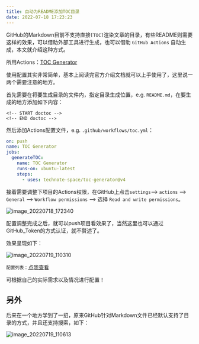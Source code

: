 ```yaml
---
title: 自动为README添加TOC目录
date: 2022-07-18 17:23:23
---
```


GitHub的Markdown目前不支持直接`[TOC]`渲染文章的目录，有些README则需要这样的效果，可以借助外部工具进行生成，也可以借助 `GitHub Actions` 自动生成，本文就介绍这种方式。

所用Actions：[TOC Generator](https://github.com/marketplace/actions/toc-generator)

使用配置其实非常简单，基本上阅读完官方介绍文档就可以上手使用了，这里说一两个需要注意的地方。

首先需要在将要生成目录的文件内，指定目录生成位置，e.g. `README.md`，在要生成的地方添加如下内容：

```
<!-- START doctoc -->
<!-- END doctoc -->
```

然后添加Actions配置文件，e.g. `.github/workflows/toc.yml`：

```yml
on: push
name: TOC Generator
jobs:
  generateTOC:
    name: TOC Generator
    runs-on: ubuntu-latest
    steps:
      - uses: technote-space/toc-generator@v4
```

接着需要调整下项目的Actions权限，在GitHub上点击`settings`--> `actions` --> `General` --> `Workflow permissions` --> 选择 `Read and write permissions`。

![image_20220718_172340](https://cdn.staticaly.com/gh/eryajf/tu/main/img/image_20220718_172340.png)

配置调整完成之后，就可以push项目看效果了，当然这里也可以通过GitHub_Token的方式认证，就不赘述了。

效果呈现如下：

![image_20220719_110310](https://cdn.staticaly.com/gh/eryajf/tu/main/img/image_20220719_110310.png)

`配置列表：`[点我查看](https://github.com/marketplace/actions/toc-generator#options)

可根据自己的实际需求以及情况进行配置！

## 另外

后来在一个地方学到了一招，原来GitHub针对Markdown文件已经默认支持了目录的方式，并且还支持搜索，如下：

![image_20220719_110613](https://cdn.staticaly.com/gh/eryajf/tu/main/img/image_20220719_110613.png)